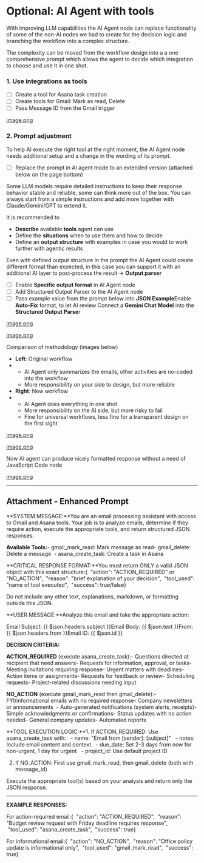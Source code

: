 # Optional: AI Agent with tools

With improving LLM capabilities the AI Agent node can replace functionality of some of the non-AI nodes we had to create for the decision logic and branching the workflow into a complex structure.

The complexity can be moved from the workflow design into a a one comprehensive prompt which allows the agent to decide which integration to choose and use it in one shot.

### 1. Use integrations as tools

- [ ]  Create a tool for Asana task creation
- [ ]  Create tools for Gmail: Mark as read, Delete
- [ ]  Pass Message ID from the Gmail trigger

[image.png](https://codahosted.io/docs/3PFXo2bENf/blobs/bl-niMdt1KFqs/96c707996700c86bac35ec9954752241413adc51d1419c5366082b914299ff6cfb1e80e64d2f3b73b314a41405b76620bcdbc688d67b595f3ef162cd4057e41fc6ea726c44603cea6ef1b29badb5882186782574a68a1ab1c3709a5d8dc76b15bad572d8)

### 2. Prompt adjustment

To help AI execute the right tool at the right moment, the AI Agent node needs additional setup and a change in the wording of its prompt.

- [ ]  Replace the prompt in AI agent mode to an extended version (attached below on the page bottom)

Some LLM models require detailed instructions to keep their response behavior stable and reliable, some can think more out of the box. You can always start from a simple instructions and add more together with Claude/Gemini/GPT to extend it.

It is recommended to

- **Describe** available **tools** agent can use
- Define the **situations** when to use them and how to decide
- Define an **output structure** with examples in case you would to work further with agentic results

Even with defined output structure in the prompt the AI Agent could create different format than expected, in this case you can support it with an additional AI layer to post-process the result → **Output parser**

- [ ]  Enable **Specific output format** in AI Agent node
- [ ]  Add Structured Output Parser to the AI Agent node
- [ ]  Pass example value from the prompt below into **JSON Example**Enable **Auto-Fix** format, to let AI review Connect a **Gemini Chat Model** into the **Structured Output Parse**r

[image.png](https://codahosted.io/docs/3PFXo2bENf/blobs/bl--MnHfIHK8m/b0a07772f952c1638f09e3dc5e1c1b66c863303594abda4a35a97d863c69b3644ae224b75ca2ee570d22c0cdcee41a8deed227d46d4ef76f952b8c390b8f44ab1af85aea2c0c86078f05a421cf8affc552a7df9f7e09f66a3d188a7a0aa3ceca4d025a7d)

[image.png](https://codahosted.io/docs/3PFXo2bENf/blobs/bl-MFBCs_bY8y/831498c568e95a9a7fbedd81d69636d5949cb0090530687d9454268d8b2e5a687ad30ff336ed331a8fff24c9fbd7c84fecec690dccc21f3eddb2696feef097d9883b9e7085bf08583a77d1760eb9ab88dcb29fbbb7b2f6038277422af5aaf053999116ed)

Comparison of methodology (images below)

- **Left**: Original workflow
- 
    - AI Agent only summarizes the emails, other activities are no-coded into the workflow
    - More responsibility on your side to design, but more reliable
- **Right**: New workflow
- 
    - AI Agent does everything in one shot
    - More responsibility on the AI side, but more risky to fail
    - Fine for universal workflows, less fine for a transparent design on the first sight

[image.png](https://codahosted.io/docs/3PFXo2bENf/blobs/bl-lhK3lhx_hm/cd1c467b962ba90f84a119b3142e56633b0bbf6821955b128630d46497a3c64414151034dd5cf39caaa69168f7d26ca05ded9445b8622a679418b2244b8eb3fd1d315982e2072671400a05cae19c047b0b2f86204b7d154291f5883b829aee2dd72b9246)

[image.png](https://codahosted.io/docs/3PFXo2bENf/blobs/bl-o0h83C6V0c/0055f9fb25b9937ff2e47b6d0ee2ae01f3cb47ea5646d4c1e8ad6f1895ec0062d587948b7e00aa10e476900b436a2ad778151cce4fc391ff39330d05e740c35202ab10b3dd4569b93a43dad20b696720c9c10fc72befdde7e05e060c88fda443d631a1e8)

Now AI agent can produce nicely formatted response without a need of JavaScript Code node

[image.png](https://codahosted.io/docs/3PFXo2bENf/blobs/bl-b2eR9BDJht/52fbc4244c6ae9eef70243882db7b848a9e056e979819eae7708dc880e72c7f98a50c75b7a357ffcb24246b31080040cc521c8caea4b9556ead37f19eab2f19adce3a68977c81d0ee83402acc4210f410cbb6d7024de40f253e97ef625b1a4c8ccc6bf2b)

---

## Attachment - Enhanced Prompt

**SYSTEM MESSAGE:**You are an email processing assistant with access to Gmail and Asana tools. Your job is to analyze emails, determine if they require action, execute the appropriate tools, and return structured JSON responses.

**Available Tools:**- gmail_mark_read: Mark message as read- gmail_delete: Delete a message  - asana_create_task: Create a task in Asana

**CRITICAL RESPONSE FORMAT:**You must return ONLY a valid JSON object with this exact structure:{  "action": "ACTION_REQUIRED" or "NO_ACTION",  "reason": "brief explanation of your decision",  "tool_used": "name of tool executed",  "success": true/false}

Do not include any other text, explanations, markdown, or formatting outside this JSON.

**USER MESSAGE:**Analyze this email and take the appropriate action:

Email Subject: {{ $json.headers.subject }}Email Body: {{ $json.text }}From: {{ $json.headers.from }}Email ID: {{ $json.id }}

**DECISION CRITERIA:**

**ACTION_REQUIRED** (execute asana_create_task):- Questions directed at recipient that need answers- Requests for information, approval, or tasks- Meeting invitations requiring response- Urgent matters with deadlines- Action items or assignments- Requests for feedback or review- Scheduling requests- Project-related discussions needing input

**NO_ACTION** (execute gmail_mark_read then gmail_delete):- FYI/informational emails with no required response- Company newsletters or announcements  - Auto-generated notifications (system alerts, receipts)- Simple acknowledgments or confirmations- Status updates with no action needed- General company updates- Automated reports

**TOOL EXECUTION LOGIC:**1. If ACTION_REQUIRED: Use asana_create_task with:   - name: "Email from [sender]: [subject]"   - notes: Include email content and context   - due_date: Set 2-3 days from now for non-urgent, 1 day for urgent   - project_id: Use default project ID

2. If NO_ACTION: First use gmail_mark_read, then gmail_delete (both with message_id)

Execute the appropriate tool(s) based on your analysis and return only the JSON response.

- --

**EXAMPLE RESPONSES:**

For action-required email:{  "action": "ACTION_REQUIRED",  "reason": "Budget review request with Friday deadline requires response",  "tool_used": "asana_create_task",  "success": true}

For informational email:{  "action": "NO_ACTION",   "reason": "Office policy update is informational only",  "tool_used": "gmail_mark_read",  "success": true}